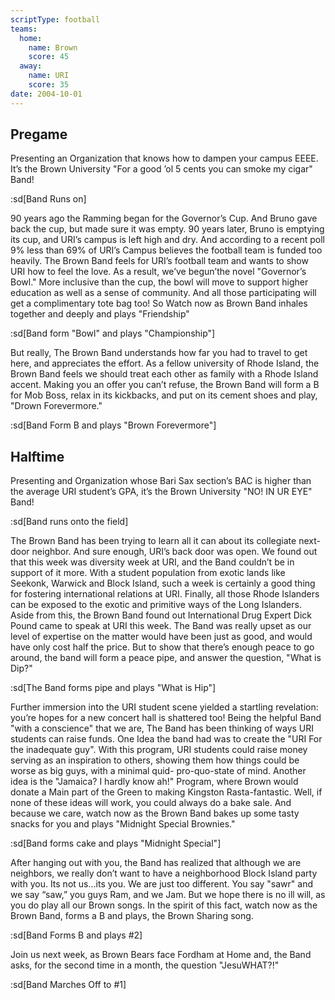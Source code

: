 ```yaml
---
scriptType: football
teams:
  home:
    name: Brown
    score: 45
  away:
    name: URI
    score: 35
date: 2004-10-01
---
```


## Pregame

Presenting an Organization that knows how to dampen your campus EEEE. It’s the Brown University "For a good ’ol 5 cents you can smoke my cigar" Band!

:sd[Band Runs on]

90 years ago the Ramming began for the Governor’s Cup. And Bruno gave back the cup, but made sure it was empty. 90 years later, Bruno is emptying its cup, and URI’s campus is left high and dry. And according to a recent poll 9% less than 69% of URI’s Campus believes the football team is funded too heavily. The Brown Band feels for URI’s football team and wants to show URI how to feel the love. As a result, we’ve begun’the novel "Governor’s Bowl." More inclusive than the cup, the bowl will move to support higher education as well as a sense of community. And all those participating will get a complimentary tote bag too! So Watch now as Brown Band inhales together and deeply and plays "Friendship"

:sd[Band form "Bowl" and plays "Championship"]

But really, The Brown Band understands how far you had to travel to get here, and appreciates the effort. As a fellow university of Rhode Island, the Brown Band feels we should treat each other as family with a Rhode Island accent. Making you an offer you can’t refuse, the Brown Band will form a B for Mob Boss, relax in its kickbacks, and put on its cement shoes and play, "Drown Forevermore."

:sd[Band Form B and plays "Brown Forevermore"]

## Halftime

Presenting and Organization whose Bari Sax section’s BAC is higher than the average URI student’s GPA, it’s the Brown University "NO! IN UR EYE" Band!

:sd[Band runs onto the field]

The Brown Band has been trying to learn all it can about its collegiate next-door neighbor. And sure enough, URI’s back door was open. We found out that this week was diversity week at URI, and the Band couldn’t be in support of it more. With a student population from exotic lands like Seekonk, Warwick and Block Island, such a week is certainly a good thing for fostering international relations at URI. Finally, all those Rhode Islanders can be exposed to the exotic and primitive ways of the Long Islanders. Aside from this, the Brown Band found out International Drug Expert Dick Pound came to speak at URI this week. The Band was really upset as our level of expertise on the matter would have been just as good, and would have only cost half the price. But to show that there’s enough peace to go around, the band will form a peace pipe, and answer the question, "What is Dip?"

:sd[The Band forms pipe and plays "What is Hip"]

Further immersion into the URI student scene yielded a startling revelation: you’re hopes for a new concert hall is shattered too! Being the helpful Band "with a conscience" that we are, The Band has been thinking of ways URI students can raise funds. One Idea the band had was to create the "URI For the inadequate guy". With this program, URI students could raise money serving as an inspiration to others, showing them how things could be worse as big guys, with a minimal quid- pro-quo-state of mind. Another idea is the "Jamaica? I hardly know ah!" Program, where Brown would donate a Main part of the Green to making Kingston Rasta-fantastic. Well, if none of these ideas will work, you could always do a bake sale. And because we care, watch now as the Brown Band bakes up some tasty snacks for you and plays "Midnight Special Brownies."

:sd[Band forms cake and plays "Midnight Special"]

After hanging out with you, the Band has realized that although we are neighbors, we really don’t want to have a neighborhood Block Island party with you. Its not us…its you. We are just too different. You say "sawr" and we say “saw,” you guys Ram, and we Jam. But we hope there is no ill will, as you do play all our Brown songs. In the spirit of this fact, watch now as the Brown Band, forms a B and plays, the Brown Sharing song.

:sd[Band Forms B and plays #2]

Join us next week, as Brown Bears face Fordham at Home and, the Band asks, for the second time in a month, the question "JesuWHAT?!"

:sd[Band Marches Off to #1]
